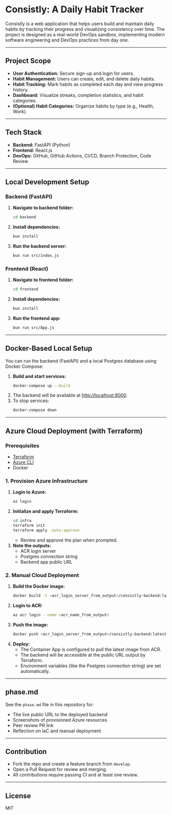 # Consistly: A Daily Habit Tracker

Consistly is a web application that helps users build and maintain daily habits by tracking their progress and visualizing consistency over time. The project is designed as a real-world DevOps sandbox, implementing modern software engineering and DevOps practices from day one.

---

## Project Scope

- **User Authentication:** Secure sign-up and login for users.
- **Habit Management:** Users can create, edit, and delete daily habits.
- **Habit Tracking:** Mark habits as completed each day and view progress history.
- **Dashboard:** Visualize streaks, completion statistics, and habit categories.
- **(Optional) Habit Categories:** Organize habits by type (e.g., Health, Work).

---

## Tech Stack

- **Backend:** FastAPI (Python)
- **Frontend:** React.js
- **DevOps:** GitHub, GitHub Actions, CI/CD, Branch Protection, Code Review

---

## Local Development Setup

### Backend (FastAPI)

1. **Navigate to backend folder:**
   ```sh
   cd backend
   ```
2. **Install dependencies:**
   ```sh
   bun install
   ```
3. **Run the backend server:**
   ```sh
   bun run src/index.js
   ```

### Frontend (React)

1. **Navigate to frontend folder:**
   ```sh
   cd frontend
   ```
2. **Install dependencies:**
   ```sh
   bun install
   ```
3. **Run the frontend app:**
   ```sh
   bun run src/App.js
   ```

---

## Docker-Based Local Setup

You can run the backend (FastAPI) and a local Postgres database using Docker Compose:

1. **Build and start services:**
   ```sh
   docker-compose up --build
   ```
2. The backend will be available at [http://localhost:8000](http://localhost:8000).
3. To stop services:
   ```sh
   docker-compose down
   ```

---

## Azure Cloud Deployment (with Terraform)

### Prerequisites

- [Terraform](https://developer.hashicorp.com/terraform/tutorials/aws-get-started/install-cli)
- [Azure CLI](https://docs.microsoft.com/en-us/cli/azure/install-azure-cli)
- Docker

### 1. Provision Azure Infrastructure

1. **Login to Azure:**
   ```sh
   az login
   ```
2. **Initialize and apply Terraform:**
   ```sh
   cd infra
   terraform init
   terraform apply -auto-approve
   ```
   - Review and approve the plan when prompted.
3. **Note the outputs:**
   - ACR login server
   - Postgres connection string
   - Backend app public URL

### 2. Manual Cloud Deployment

1. **Build the Docker image:**
   ```sh
   docker build -t <acr_login_server_from_output>/consistly-backend:latest .
   ```
2. **Login to ACR:**
   ```sh
   az acr login --name <acr_name_from_output>
   ```
3. **Push the image:**
   ```sh
   docker push <acr_login_server_from_output>/consistly-backend:latest
   ```
4. **Deploy:**
   - The Container App is configured to pull the latest image from ACR.
   - The backend will be accessible at the public URL output by Terraform.
   - Environment variables (like the Postgres connection string) are set automatically.

---

## phase.md

See the `phase.md` file in this repository for:

- The live public URL to the deployed backend
- Screenshots of provisioned Azure resources
- Peer review PR link
- Reflection on IaC and manual deployment

---

## Contribution

- Fork the repo and create a feature branch from `develop`.
- Open a Pull Request for review and merging.
- All contributions require passing CI and at least one review.

---

## License

MIT
